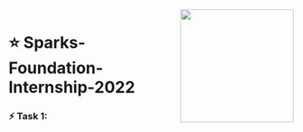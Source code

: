 <img align="right" src="https://www.thesparksfoundationsingapore.org/images/logo_small.png" width="200">

# :star: Sparks-Foundation-Internship-2022

### :zap: Task 1:
